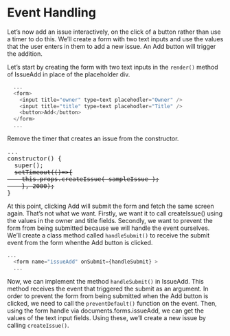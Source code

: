 # Event Handling

Let’s now add an issue interactively, on the click of a button rather than use a timer to do this. We’ll create a form with two text inputs and use the values that the user enters in them to add a new issue. An Add button will trigger the addition.

Let’s start by creating the form with two text inputs in the `render()` method of IssueAdd in place of the placeholder div.

```js
  ...
  <form>
    <input title="owner" type=text placehodler="Owner" />
    <input title="title" type=text placehodler="Title" />
    <button>Add</button>
  </form>
  ...
```

Remove the timer that creates an issue from the constructor.

<pre>
...
constructor() {
  super();
  <del>setTimeout(()=>{
    this.props.createIssue( sampleIssue );
    }, 2000);</del>
}
</pre>

At this point, clicking Add will submit the form and fetch the same screen again. That’s not what we want. Firstly, we want it to call createIssue() using the values in the owner and title fields. Secondly, we want to prevent the form from being submitted because we will handle the event ourselves.
We’ll create a class method called `handleSubmit()` to receive the submit event from the form whenthe Add button is clicked.

```js
...
  <form name="issueAdd" onSubmit={handleSubmit} >
  ...
```

Now, we can implement the method `handleSubmit()` in IssueAdd. This method receives the event that triggered the submit as an argument. In order to prevent the form from being submitted when the Add button is clicked, we need to call the `preventDefault()` function on the event. Then, using the form handle via documents.forms.issueAdd, we can get the values of the text input fields. Using these, we’ll create a new issue by calling `createIssue()`.

